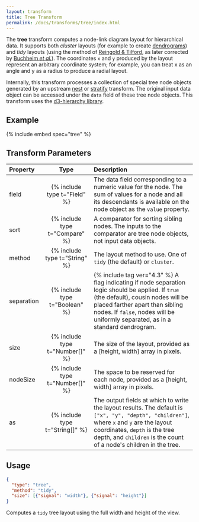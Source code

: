 ```yaml
---
layout: transform
title: Tree Transform
permalink: /docs/transforms/tree/index.html
---
```


The **tree** transform computes a node-link diagram layout for hierarchical data. It supports both _cluster_ layouts (for example to create [dendrograms](http://en.wikipedia.org/wiki/Dendrogram)) and _tidy_ layouts (using the method of [Reingold & Tilford](http://emr.cs.iit.edu/~reingold/tidier-drawings.pdf), as later corrected by [Buchheim _et al._](http://dirk.jivas.de/papers/buchheim02improving.pdf)). The coordinates `x` and `y` produced by the layout represent an arbitrary coordinate system; for example, you can treat x as an angle and y as a radius to produce a radial layout.

Internally, this transform processes a collection of special tree node objects generated by an upstream [nest](../nest) or [stratify](../stratify) transform. The original input data object can be accessed under the `data` field of these tree node objects. This transform uses the [d3-hierarchy library](https://github.com/d3/d3-hierarchy).

## Example

{% include embed spec="tree" %}

## Transform Parameters

| Property            | Type                           | Description   |
| :------------------ | :----------------------------: | :------------ |
| field               | {% include type t="Field" %}   | The data field corresponding to a numeric value for the node. The sum of values for a node and all its descendants is available on the node object as the `value` property.|
| sort                | {% include type t="Compare" %} | A comparator for sorting sibling nodes. The inputs to the comparator are tree node objects, not input data objects.|
| method              | {% include type t="String" %}  | The layout method to use. One of `tidy` (the default) or `cluster`.|
| separation          | {% include type t="Boolean" %}| {% include tag ver="4.3" %} A flag indicating if node separation logic should be applied. If `true` (the default), cousin nodes will be placed farther apart than sibling nodes. If `false`, nodes will be uniformly separated, as in a standard dendrogram.|
| size                | {% include type t="Number[]" %}| The size of the layout, provided as a [height, width] array in pixels.|
| nodeSize            | {% include type t="Number[]" %}| The space to be reserved for each node, provided as a [height, width] array in pixels.|
| as                  | {% include type t="String[]" %}| The output fields at which to write the layout results. The default is `["x", "y", "depth", "children"]`, where `x` and `y` are the layout coordinates, `depth` is the tree depth, and `children` is the count of a node's children in the tree.|

## Usage

```json
{
  "type": "tree",
  "method": "tidy",
  "size": [{"signal": "width"}, {"signal": "height"}]
}
```

Computes a `tidy` tree layout using the full width and height of the view.
